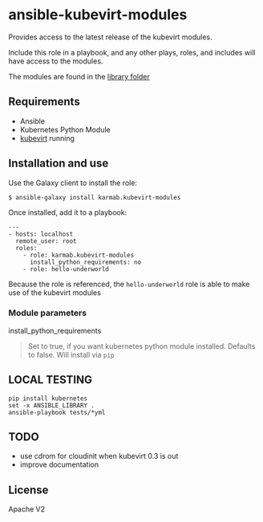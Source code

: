 # ansible-kubevirt-modules

Provides access to the latest release of the kubevirt modules. 

Include this role in a playbook, and any other plays, roles, and includes will have access to the modules.

The modules are found in the [library folder](./library)

## Requirements

- Ansible
- Kubernetes Python Module
- [kubevirt](https://github.com/kubevirt/kubevirt) running

## Installation and use

Use the Galaxy client to install the role:

```
$ ansible-galaxy install karmab.kubevirt-modules
```

Once installed, add it to a playbook:

```
---
- hosts: localhost
  remote_user: root
  roles:
    - role: karmab.kubevirt-modules
      install_python_requirements: no
    - role: hello-underworld
```

Because the role is referenced, the `hello-underworld` role is able to make use of the kubevirt modules

### Module parameters

install_python_requirements
> Set to true, if you want kubernetes python module installed. Defaults to false. Will install via `pip`

## LOCAL TESTING

```
pip install kubernetes
set -x ANSIBLE_LIBRARY .
ansible-playbook tests/*yml
```

## TODO

- use cdrom for cloudinit when kubevirt 0.3 is out
- improve documentation

## License

Apache V2

